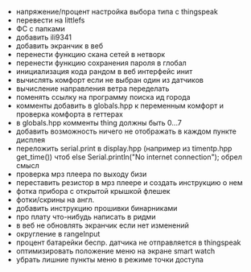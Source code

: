 * напряжение/процент настройка выбора типа с thingspeak
* перевести на littlefs
* ФС с папками
* добавить ili9341
* добавить экранчик в веб
* перенести функцию скана сетей в нетворк
* перенести функцию сохранения пароля в глобал
* инициализация кода рандом в веб интерфейс инит
* вычислять комфорт если не выбран один из датчиков
* вычисление направления ветра переделать
* поменять ссылку на программу поиска ид города
* комменты добавить в globals.hpp к переменным комфорт и проверка комфорта в геттерах
* в globals.hpp комменты thing должны быть 0...7
* добавить возможность ничего не отображать в каждом пункте дисплея
* переложить serial.print в display.hpp (например из timentp.hpp get_time()) чтоб else Serial.println("No internet connection"); обрел смысл
* проверка мрз плеера по выходу бизи
* переставить резистор в мрз плеере и создать инструкцию о нем
* фотка прибора с открытой крышкой флешек
* фотки/скрины на англ.
* добавить инструкцию прошивки бинарниками
* про плату что-нибудь написать в ридми
* в веб не обновлять экранчик если нет изменений
* округление в rangeInput
* процент батарейки беспр. датчика не отправляется в thingspeak
* оптимизировать положение меню на экране smart watch
* убрать лишние пункты меню в режиме точки доступа